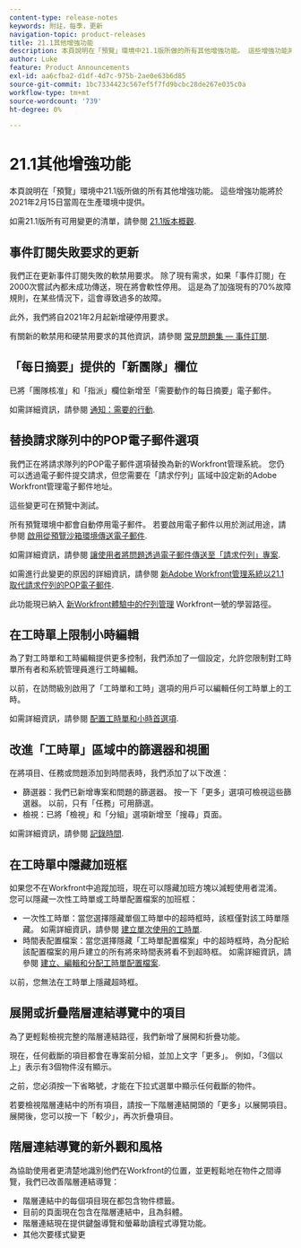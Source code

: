 ```yaml
---
content-type: release-notes
keywords: 附註，每季，更新
navigation-topic: product-releases
title: 21.1其他增強功能
description: 本頁說明在「預覽」環境中21.1版所做的所有其他增強功能。 這些增強功能將於2021年2月15日當周在生產環境中提供。
author: Luke
feature: Product Announcements
exl-id: aa6cfba2-d1df-4d7c-975b-2ae0e63b6d85
source-git-commit: 1bc7334423c567ef5f7fd9bcbc28de267e035c0a
workflow-type: tm+mt
source-wordcount: '739'
ht-degree: 0%

---
```


# 21.1其他增強功能

本頁說明在「預覽」環境中21.1版所做的所有其他增強功能。 這些增強功能將於2021年2月15日當周在生產環境中提供。

如需21.1版所有可用變更的清單，請參閱 [21.1版本概觀](../../../product-announcements/product-releases/21.1-release-activity/21-1-release-overview.md).

## 事件訂閱失敗要求的更新

我們正在更新事件訂閱失敗的軟禁用要求。 除了現有需求，如果「事件訂閱」在2000次嘗試內都未成功傳送，現在將會軟性停用。 這是為了加強現有的70%故障規則，在某些情況下，這會導致過多的故障。

此外，我們將自2021年2月起新增硬停用要求。

有關新的軟禁用和硬禁用要求的其他資訊，請參閱 [常見問題集 — 事件訂閱](../../../wf-api/general/event-subs-faq.md).

## 「每日摘要」提供的「新團隊」欄位

已將「團隊核准」和「指派」欄位新增至「需要動作的每日摘要」電子郵件。

如需詳細資訊，請參閱 [通知：需要的行動](../../../workfront-basics/using-notifications/notifications-action-needed.md).

## 替換請求隊列中的POP電子郵件選項

我們正在將請求隊列的POP電子郵件選項替換為新的Workfront管理系統。 您仍可以透過電子郵件提交請求，但您需要在「請求佇列」區域中設定新的Adobe Workfront管理電子郵件地址。

這些變更可在預覽中測試。

所有預覽環境中都會自動停用電子郵件。 若要啟用電子郵件以用於測試用途，請參閱 [啟用從預覽沙箱環境傳送電子郵件](../../../workfront-basics/using-notifications/enable-delivery-emails-from-preview-sandbox-environment.md).

如需詳細資訊，請參閱 [讓使用者將問題透過電子郵件傳送至「請求佇列」專案](/help/quicksilver/manage-work/requests/create-requests/enable-email-issues-into-projects.md).

如需進行此變更的原因的詳細資訊，請參閱 [新Adobe Workfront管理系統以21.1取代請求佇列的POP電子郵件](../../../product-announcements/announcements/announcement-archive/pop-removal-request-queue.md).

此功能現已納入 [新Workfront體驗中的佇列管理](https://one.workfront.com/s/learningpath4/queue-management-MCYCJRWK36QZBP7PGMNDMSPRN3LE) Workfront一號的學習路徑。

## 在工時單上限制小時編輯

為了對工時單和工時編輯提供更多控制，我們添加了一個設定，允許您限制對工時單所有者和系統管理員進行工時編輯。

以前，在訪問級別啟用了「工時單和工時」選項的用戶可以編輯任何工時單上的工時。

如需詳細資訊，請參閱 [配置工時單和小時首選項](../../../administration-and-setup/set-up-workfront/configure-timesheets-schedules/timesheet-and-hour-preferences.md).

## 改進「工時單」區域中的篩選器和視圖

在將項目、任務或問題添加到時間表時，我們添加了以下改進：

* 篩選器：我們已新增專案和問題的篩選器。 按一下「更多」選項可檢視這些篩選器。 以前，只有「任務」可用篩選。
* 檢視：已將「檢視」和「分組」選項新增至「搜尋」頁面。

如需詳細資訊，請參閱 [記錄時間](../../../timesheets/create-and-manage-timesheets/log-time.md).

## 在工時單中隱藏加班框

如果您不在Workfront中追蹤加班，現在可以隱藏加班方塊以減輕使用者混淆。 您可以隱藏一次性工時單或工時單配置檔案的加班框：

* 一次性工時單：當您選擇隱藏單個工時單中的超時框時，該框僅對該工時單隱藏。 如需詳細資訊，請參閱 [建立單次使用的工時單](../../../timesheets/create-and-manage-timesheets/create-tmshts.md).
* 時間表配置檔案：當您選擇隱藏「工時單配置檔案」中的超時框時，為分配給該配置檔案的用戶建立的所有將來時間表將看不到超時框。 如需詳細資訊，請參閱 [建立、編輯和分配工時單配置檔案](../../../timesheets/create-and-manage-timesheets/create-timesheet-profiles.md).

以前，您無法在工時單上隱藏超時框。

## 展開或折疊階層連結導覽中的項目

為了更輕鬆檢視完整的階層連結路徑，我們新增了展開和折疊功能。

現在，任何截斷的項目都會在專案前分組，並加上文字「更多」。 例如，「3個以上」表示有3個物件沒有顯示。

之前，您必須按一下省略號，才能在下拉式選單中顯示任何截斷的物件。

若要檢視階層連結中的所有項目，請按一下階層連結開頭的「更多」以展開項目。 展開後，您可以按一下「較少」，再次折疊項目。

## 階層連結導覽的新外觀和風格

為協助使用者更清楚地識別他們在Workfront的位置，並更輕鬆地在物件之間導覽，我們已改善階層連結導覽：

* 階層連結中的每個項目現在都包含物件標籤。
* 目前的頁面現在包含在階層連結中，且為斜體。
* 階層連結現在提供鍵盤導覽和螢幕助讀程式導覽功能。
* 其他次要樣式變更

